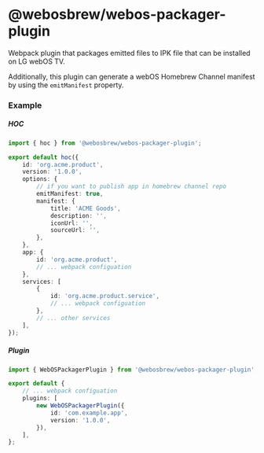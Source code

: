 # @webosbrew/webos-packager-plugin

Webpack plugin that packages emitted files to IPK file that can be installed on LG webOS TV.

Additionally, this plugin can generate a webOS Homebrew Channel manifest by using the `emitManifest` property.

### Example

##### HOC

```typescript
import { hoc } from '@webosbrew/webos-packager-plugin';

export default hoc({
	id: 'org.acme.product',
	version: '1.0.0',
	options: {
		// if you want to publish app in homebrew channel repo
		emitManifest: true,
		manifest: {
			title: 'ACME Goods',
			description: '',
			iconUrl: '',
			sourceUrl: '',
		},
	},
	app: {
		id: 'org.acme.product',
		// ... webpack configuation
	},
	services: [
		{
			id: 'org.acme.product.service',
			// ... webpack configuation
		},
		// ... other services
	],
});
```

##### Plugin

```typescript
import { WebOSPackagerPlugin } from '@webosbrew/webos-packager-plugin';

export default {
	// ... webpack configuation
	plugins: [
		new WebOSPackagerPlugin({
			id: 'com.example.app',
			version: '1.0.0',
		}),
	],
};
```
